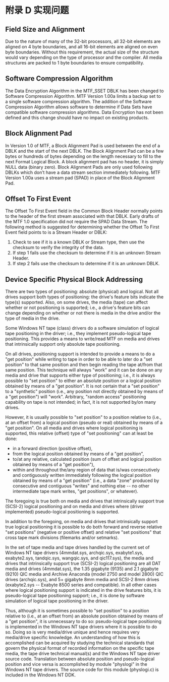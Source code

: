 # 附录 D 实现问题

## Field Size and Alignment

Due to the nature of many of the 32-bit processors, all 32-bit elements are aligned on 4 byte boundaries, and all 16-bit elements
are aligned on even byte boundaries.
Without this requirement, the actual size of the structure would vary depending on the type of processor and the compiler.
All media structures are packed to 1 byte boundaries to ensure compatibility.

## Software Compression Algorithm

The Data Encryption Algorithm in the MTF_SSET DBLK has been changed to Software Compression Algorithm.
MTF Version 1.00a limits a backup set to a single software compression algorithm.
The addition of the Software Compression Algorithm allows software to determine if Data Sets have compatible software compression algorithms.
Data Encryption has not been defined and this change should have no impact on existing products.

## Block Alignment Pad

In Version 1.0 of MTF, a Block Alignment Pad is used between the end of a DBLK and the start of the next DBLK.
The Block Alignment Pad can be a few bytes or hundreds of bytes depending on the length necessary to fill to the next Format Logical
Block.
A block alignment pad has no header, it is simply NULL data (binary zero).
Block Alignment Pads are only used following DBLKs which don’t have a data stream section immediately following.
MTF Version 1.00a uses a stream pad (SPAD) in place of the Block Alignment Pad.

## Offset To First Event

The Offset To First Event field in the Common Block Header normally points to the header of the first stream associated with
that DBLK.
Early drafts of the MTF 1.0 specification did not require the SPAD Data Stream.
The following method is suggested for determining whether the Offset To First Event field points to is a Stream Header or DBLK:

1. Check to see if it is a known DBLK or Stream type, then use the checksum to verify the integrity of the data.
2. If step 1 fails use the checksum to determine if it is an unknown Stream Header.
3. If step 2 fails use the checksum to determine if it is an unknown DBLK.

## Device Specific Physical Block Addressing

There are two types of positioning: absolute (physical) and logical. Not all drives support both types of positioning: the drive's
feature bits indicate the type(s) supported. Also, on some drives, the media (tape) can affect whether or not positioning is
supported; i.e., a drive's feature bits can change depending on whether or not there is media in the drive and/or the type of
media in the drive.

Some Windows NT tape (class) drivers do a software simulation of logical tape positioning in the driver; i.e., they implement
pseudo-logical tape positioning. This provides a means to write/read MTF on media and drives that intrinsically support only
absolute tape positioning.

On all drives, positioning support is intended to provide a means to do a "get position" while writing to tape in order to be able
to later do a "set position" to that same position and then begin reading the tape at/from that same position. This technique will
always "work" and it can be done on any media and drive that supports either type of positioning; i.e., it is always possible to
"set position" to either an absolute position or a logical position obtained by means of a "get position". It is not certain that a
"set position" to a "synthetic" position (i.e., any position not directly obtained by means of a "get position") will "work".
Arbitrary, "random access" positioning capability on tape is not intended; in fact, it is not supported by/on many drives.

However, it is usually possible to "set position" to a position relative to (i.e., at an offset from) a logical position (pseudo or
real) obtained by means of a "get position". On all media and drives where logical positioning is supported, this relative
(offset) type of "set positioning" can at least be done:

* in a forward direction (positive offset),
* from the logical position obtained by means of a "get position",
* to/at any relative, calculated position (sum of offset and logical position obtained by means of a "get position"),
* within and throughout the/any region of data that is/was consecutively and contiguously written immediately following
the logical position obtained by means of a "get position" (i.e., a data "zone" produced by consecutive and contiguous
"writes" and nothing else -- no other intermediate tape mark writes, "get positions", or whatever).

The foregoing is true both on media and drives that intrinsically support true (SCSI-2) logical positioning and on media and
drives where (driver implemented) pseudo-logical positioning is supported.

In addition to the foregoing, on media and drives that intrinsically support true logical positioning it is possible to do both
forward and reverse relative "set positions" (negative or positive offset) and relative "set positions" that cross tape mark
divisions (filemarks and/or setmarks).

In the set of tape media and tape drives handled by the current set of Windows NT tape drivers (4mmdat.sys, archqic.sys,
exabyte1.sys, exabyte2.sys, tandqic.sys, wangqic.sys, and qic117.sys), the media and drives that intrinsically support true
(SCSI-2) logical positioning are all DAT media and drives (4mmdat.sys), the 1.35 gigabyte (9135) and 2.1 gigabyte (9210)
QIC media and Archive Anaconda (model 2750 and model 2800) QIC drives (archqic.sys), and 5+ gigabyte 8mm media and
SCSI-2 8mm drives (exabyte2.sys -- Exabyte 8500 series and compatible). In all other cases where logical positioning support
is indicated in the drive features bits, it is pseudo-logical tape positioning support; i.e., it is done by software simulation of
logical tape positioning in the driver.

Thus, although it is sometimes possible to "set position" to a position relative to (i.e., at an offset from) an absolute position
obtained by means of a "get position", it is unnecessary to do so: pseudo-logical tape positioning is implemented in the
Windows NT tape drivers where it is possible to do so. Doing so is very media/drive unique and hence requires very
media/drive specific knowledge. An understanding of how this is accomplished can be acquired by studying the technical
standards that govern the physical format of recorded information on the specific tape media, the tape drive technical manual(s)
and the Windows NT tape driver source code. Translation between absolute position and pseudo-logical position and vice versa
is accomplished by module "physlogi" in the Windows NT tape drivers. The source code for this module (physlogi.c) is
included in the Windows NT DDK.
